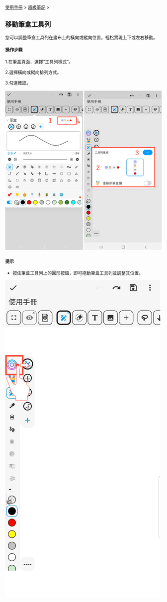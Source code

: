 [使用手冊](/dragonnest/drawnote/manual/zh-tw) > [超級筆記](/dragonnest/drawnote/manual/zh-tw/super_note) >

移動筆盒工具列
---

您可以調整筆盒工具列在畫布上的橫向或縱向位置，輕松實現上下或左右移動。

#### 操作步驟

1.在筆盒頁面，選擇“工具列樣式”。

2.選擇橫向或縱向排列方式。

3.勾選確認。

![](imgs/move_pencil_toolbar1.png)

#### 提示
- 按住筆盒工具列上的圓形按鈕，即可拖動筆盒工具列並調整其位置。

![](imgs/move_pencil_toolbar3.png)